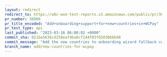 ```yaml
---
layout: redirect
redirect_to: https://a8c-woo-test-reports.s3.amazonaws.com/public/pr/36906/api/index.html
pr_number: 36906
pr_title_encoded: "Add+onboarding+support+for+new+countries+in+WCPay"
pr_test_type: api
last_published: "2023-03-16 06:00:02 +0000"
commit_sha: 021ba5636cd158eaf4ba8cf244f03f650306bb48
commit_message: "Add the new countries to onboarding wizard fallback config file"
branch_name: add/new-countries-for-wcpay
---
```

